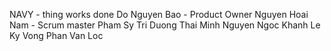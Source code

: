 NAVY - thing works done
Do Nguyen Bao - Product Owner
Nguyen Hoai Nam - Scrum master
Pham Sy Tri
Duong Thai Minh
Nguyen Ngoc Khanh
Le Ky Vong
Phan Van Loc
